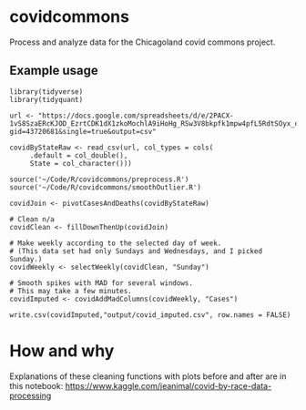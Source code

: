# covidcommons
Process and analyze data for the Chicagoland covid commons project.

## Example usage

```
library(tidyverse)
library(tidyquant)

url <- "https://docs.google.com/spreadsheets/d/e/2PACX-1vS8SzaERcKJOD_EzrtCDK1dX1zkoMochlA9iHoHg_RSw3V8bkpfk1mpw4pfL5RdtSOyx_oScsUtyXyk/pub?gid=43720681&single=true&output=csv"

covidByStateRaw <- read_csv(url, col_types = cols(
     .default = col_double(),
     State = col_character()))

source('~/Code/R/covidcommons/preprocess.R')
source('~/Code/R/covidcommons/smoothOutlier.R')

covidJoin <- pivotCasesAndDeaths(covidByStateRaw)

# Clean n/a
covidClean <- fillDownThenUp(covidJoin)

# Make weekly according to the selected day of week.
# (This data set had only Sundays and Wednesdays, and I picked Sunday.)
covidWeekly <- selectWeekly(covidClean, "Sunday")

# Smooth spikes with MAD for several windows.
# This may take a few minutes.
covidImputed <- covidAddMadColumns(covidWeekly, "Cases")

write.csv(covidImputed,"output/covid_imputed.csv", row.names = FALSE)
```

# How and why

Explanations of these cleaning functions with plots before and after are in this notebook: https://www.kaggle.com/jeanimal/covid-by-race-data-processing
